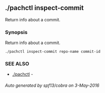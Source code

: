 ## ./pachctl inspect-commit

Return info about a commit.

### Synopsis


Return info about a commit.

```
./pachctl inspect-commit repo-name commit-id
```

### SEE ALSO
* [./pachctl](./pachctl.md)	 - 

###### Auto generated by spf13/cobra on 3-May-2016
